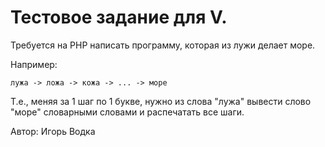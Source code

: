 # Тестовое задание для V.

Требуется на PHP написать программу, которая из лужи делает море.

Например:
```
лужа -> ложа -> кожа -> ... -> море
```

Т.е., меняя за 1 шаг по 1 букве, нужно из слова "лужа" вывести слово "море" словарными словами и распечатать все шаги.

Автор: Игорь Водка
